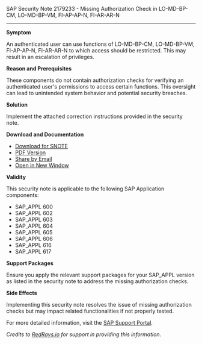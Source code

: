 SAP Security Note 2179233 - Missing Authorization Check in LO-MD-BP-CM, LO-MD-BP-VM, FI-AP-AP-N, FI-AR-AR-N

---

**Symptom**

An authenticated user can use functions of LO-MD-BP-CM, LO-MD-BP-VM, FI-AP-AP-N, FI-AR-AR-N to which access should be restricted. This may result in an escalation of privileges.

**Reason and Prerequisites**

These components do not contain authorization checks for verifying an authenticated user's permissions to access certain functions. This oversight can lead to unintended system behavior and potential security breaches.

**Solution**

Implement the attached correction instructions provided in the security note.

**Download and Documentation**

- [Download for SNOTE](https://notesdownloads.sap.com/note/0040000012915542017)
- [PDF Version](https://me.sap.com/sap/support/sfm/notes/print/0002179233?language=en-US&token=37C5CDBB12D959B2256F1A57F0CD1140)
- [Share by Email](https://me.sap.com/notes/0002179233/share)
- [Open in New Window](https://me.sap.com/notes/0002179233/open)

**Validity**

This security note is applicable to the following SAP Application components:

- SAP_APPL 600
- SAP_APPL 602
- SAP_APPL 603
- SAP_APPL 604
- SAP_APPL 605
- SAP_APPL 606
- SAP_APPL 616
- SAP_APPL 617

**Support Packages**

Ensure you apply the relevant support packages for your SAP_APPL version as listed in the security note to address the missing authorization checks.

**Side Effects**

Implementing this security note resolves the issue of missing authorization checks but may impact related functionalities if not properly tested.

For more detailed information, visit the [SAP Support Portal](https://me.sap.com/notes/0002179233).

*Credits to [RedRays.io](https://redrays.io) for support in providing this information.*